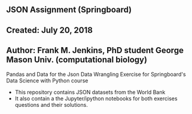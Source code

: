 ## JSON Assignment (Springboard)
## Created: July 20, 2018
## Author: Frank M. Jenkins, PhD student George Mason Univ. (computational biology)

Pandas and Data for the Json Data Wrangling Exercise for Springboard's Data Science with Python course

* This repository contains JSON datasets from the World Bank
* It also contain a the Jupyter/ipython notebooks for both exercises questions and their solutions.
